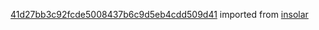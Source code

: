 [41d27bb3c92fcde5008437b6c9d5eb4cdd509d41](https://github.com/insolar/insolar/commit/41d27bb3c92fcde5008437b6c9d5eb4cdd509d41) imported from [insolar](https://github.com/insolar/insolar)
